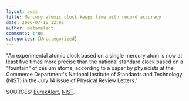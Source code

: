 ```yaml
---
layout: post
title: Mercury atomic clock keeps time with record accuracy
date: 2006-07-15 12:02
author: metavalent
comments: true
categories: [Uncategorized]
---
```

"An experimental atomic clock based on a single mercury atom is now at least five times more precise than the national standard clock based on a "fountain" of cesium atoms, according to a paper by physicists at the Commerce Department's National Institute of Standards and Technology (NIST) in the July 14 issue of Physical Review Letters."

SOURCES: <a href="http://www.eurekalert.org/pub_releases/2006-07/nios-mac071406.php">EurekAlert</a>, <a href="http://www.nist.gov/public_affairs/releases/mercury_atomic_clock.htm">NIST</a>.
